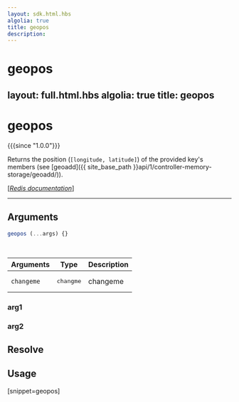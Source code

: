 ```yaml
---
layout: sdk.html.hbs
algolia: true
title: geopos
description:
---
```


# geopos
layout: full.html.hbs
algolia: true
title: geopos
---

# geopos

{{{since "1.0.0"}}}

Returns the position (`[longitude, latitude]`) of the provided key's members (see [geoadd]({{ site_base_path }}api/1/controller-memory-storage/geoadd/)).  

[[_Redis documentation_]](https://redis.io/commands/geopos)

---

## Arguments

```js
geopos (...args) {}

```

<br/>

| Arguments    | Type    | Description |
|--------------|---------|-------------|
| ``changeme`` | <pre>changme</pre> | changeme    |

### arg1

### arg2

## Resolve

## Usage

[snippet=geopos]
